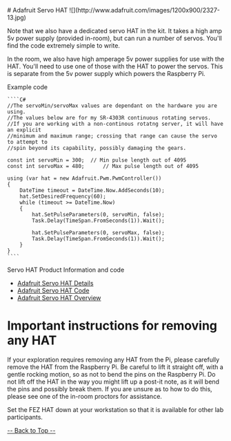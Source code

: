 <a name="HOLTop" />
# Adafruit Servo HAT
![](http://www.adafruit.com/images/1200x900/2327-13.jpg)

Note that we also have a dedicated servo HAT in the kit. It takes a high amp 5v power supply (provided in-room), but can run a number of servos. You'll find the code extremely simple to write.

In the room, we also have high amperage 5v power supplies for use with the HAT. You'll need to use one of those with the HAT to power the servos. This is separate from the 5v power supply which powers the Raspberry Pi.

Example code

	````C#
    //The servoMin/servoMax values are dependant on the hardware you are using.
    //The values below are for my SR-4303R continuous rotating servos.
    //If you are working with a non-continous rotatng server, it will have an explicit
    //minimum and maximum range; crossing that range can cause the servo to attempt to
    //spin beyond its capability, possibly damaging the gears.

    const int servoMin = 300;  // Min pulse length out of 4095
    const int servoMax = 480;      // Max pulse length out of 4095
    
    using (var hat = new Adafruit.Pwm.PwmController())
    {
        DateTime timeout = DateTime.Now.AddSeconds(10);
        hat.SetDesiredFrequency(60);
        while (timeout >= DateTime.Now)
        {
            hat.SetPulseParameters(0, servoMin, false);
            Task.Delay(TimeSpan.FromSeconds(1)).Wait();

            hat.SetPulseParameters(0, servoMax, false);
            Task.Delay(TimeSpan.FromSeconds(1)).Wait();
        }
    }
	````

Servo HAT Product Information and code

  * [Adafruit Servo HAT Details](https://www.adafruit.com/products/2327)
  * [Adafruit Servo HAT Code](https://github.com/golaat/Adafruit.Pwm)
  * [Adafruit Servo HAT Overview](https://learn.adafruit.com/adafruit-16-channel-pwm-servo-hat-for-raspberry-pi/overview)

# Important instructions for removing any HAT
If your exploration requires removing any HAT from the Pi, please carefully remove the HAT from the Raspberry Pi. Be careful to lift it straight off, with a gentle rocking motion, so as not to bend the pins on the Raspberry Pi. Do not lift off the HAT in the way you might lift up a post-it note, as it will bend the pins and possibly break them. If you are unsure as to how to do this, please see one of the in-room proctors for assistance.

Set the FEZ HAT down at your workstation so that it is available for other lab participants.

<a href="#HOLTop"> -- Back to Top -- </a>
